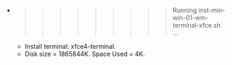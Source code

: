 * >>>>>>>>> Running inst-min-win-01-wm-terminal-xfce.sh ...
  * Install terminal: xfce4-terminal.
  * Disk size = 1865844K. Space Used = 4K.
